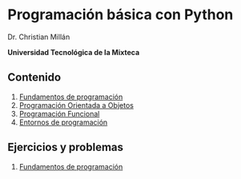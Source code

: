 # Programación básica con Python

Dr. Christian Millán

__Universidad Tecnológica de la Mixteca__


## Contenido

1. [Fundamentos de programación](./unit_1_basics/README.md)
2. [Programación Orientada a Objetos](./uni_2_oop/README.md)
3. [Programación Funcional]()
4. [Entornos de programación]()


## Ejercicios y problemas

1. [Fundamentos de programación](./uni_1_basics_problems/README.md)
